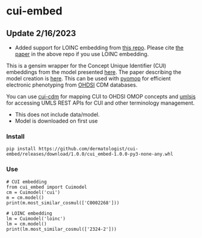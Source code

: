 # cui-embed

## Update 2/16/2023
* Added support for LOINC embedding from [this repo](https://github.com/elleros/DSHealth2019_loinc_embeddings). Please cite [the paper](https://arxiv.org/abs/1907.09600) in the above repo if you use LOINC embedding.

This is a gensim wrapper for the Concept Unique Identifier (CUI) embeddings from the model presented [here](https://github.com/beamandrew/cui2vec). The paper describing the model creation is [here](https://arxiv.org/abs/1804.01486). This can be used with [pyomop](https://github.com/dermatologist/pyomop) for efficient electronic phenotyping from [OHDSI](https://www.ohdsi.org/) CDM databases.

You can use [cui-cdm](https://github.com/E-Health/cui-cdm) for mapping CUI to OHDSI OMOP concepts and [umlsjs](https://github.com/dermatologist/umlsjs) for accessing UMLS REST APIs for CUI and other terminology management.

* This does not include data/model.
* Model is downloaded on first use

### Install

```
pip install https://github.com/dermatologist/cui-embed/releases/download/1.0.0/cui_embed-1.0.0-py3-none-any.whl
```
### Use

```
# CUI embedding
from cui_embed import Cuimodel
cm = Cuimodel('cui')
m = cm.model()
print(m.most_similar_cosmul(['C0002268']))

# LOINC embedding
lm = Cuimodel('loinc')
lm = cm.model()
print(lm.most_similar_cosmul(['2324-2']))

```

